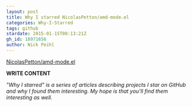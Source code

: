 ```yaml
---
layout: post
title: Why I starred NicolasPetton/amd-mode.el
categories: Why-I-Starred
tags: github
stardate: 2015-01-15T00:13:21Z
gh_id: 18971656
author: Nick Peihl
---
```


[NicolasPetton/amd-mode.el](https://github.com/NicolasPetton/amd-mode.el)

**WRITE CONTENT**

*"Why I starred" is a series of articles describing projects I star on GitHub and why I found them interesting. My hope is that you'll find them interesting as well.*

